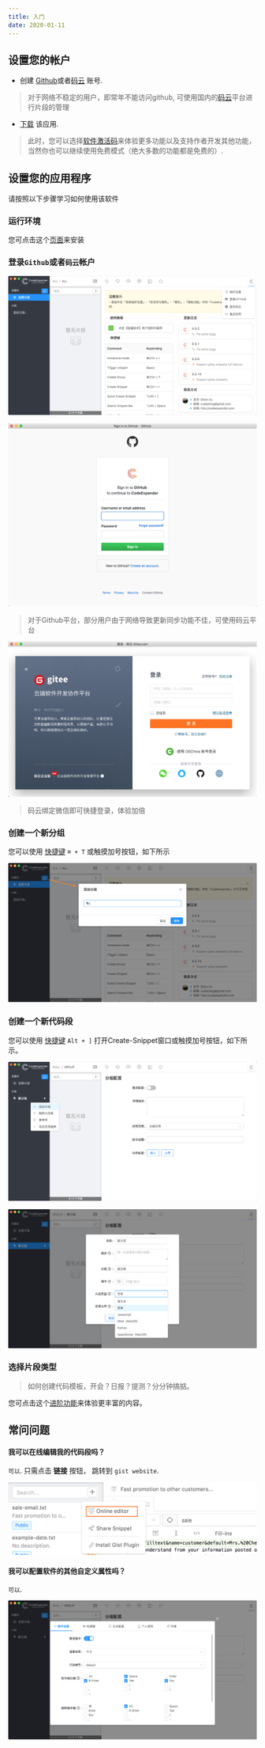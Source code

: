 ```yaml
---
title: 入门
date: 2020-01-11
---
```


## 设置您的帐户

- 创建 [Github](https://github.com/join?source=experiment-header-dropdowns-home)或者[码云](https://gitee.com/) 账号.

> 对于网络不稳定的用户，即常年不能访问github, 可使用国内的[码云](https://gitee.com/)平台进行片段的管理

- [下载](https://github.com/oncework/codeexpander/releases) 该应用. 

> 此时，您可以选择[软件激活码](/views/price.html)来体验更多功能以及支持作者开发其他功能， 当然你也可以继续使用免费模式（绝大多数的功能都是免费的）.

## 设置您的应用程序

请按照以下步骤学习如何使用该软件

### 运行环境

您可点击这个[页面](/views/introduce/installation.html)来安装

### 登录`Github`或者`码云`帐户

![登录入口](../../../assets/usage-login-zh.png)

![登录Github](../../../assets/usage-login-github.png)

> 对于Github平台，部分用户由于网络导致更新同步功能不佳，可使用码云平台

![登录码云](../../../assets/usage-login-gitee.png)

> 码云绑定微信即可快捷登录，体验加倍

### 创建一个新分组

您可以使用 [快捷键](/views/reference/shortcut) `⌘ + T` 或触摸加号按钮，如下所示

![](../../../assets/usage-group-zh.png)

### 创建一个新代码段

您可以使用 [快捷键](/views/reference/shortcut) `Alt + ]` 打开Create-Snippet窗口或触摸加号按钮，如下所示。

![](../../../assets/usage-snippet-zh.png)

![](../../../assets/usage-snippet-create-zh.png)

### 选择片段类型

> 如何创建代码模板，开会？日报？提测？分分钟搞掂。

您可点击这个[进阶功能](/views/advance/text-and-script.html)来体验更丰富的内容。

## 常问问题

#### 我可以在线编辑我的代码段吗？

`可以`. 只需点击 **链接** 按钮， 跳转到 `gist website`.

![](../../../assets/usage-edit-online.png)

#### 我可以配置软件的其他自定义属性吗？

`可以`.

![](../../../assets/usage-settings-zh.png)


